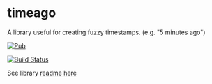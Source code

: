 # timeago

A library useful for creating fuzzy timestamps. (e.g. "5 minutes ago")

[![Pub](https://img.shields.io/pub/v/timeago.svg?style=flat-square)](https://pub.dartlang.org/packages/timeago)

[![Build Status](https://travis-ci.org/andresaraujo/timeago.dart.svg?branch=master)](https://travis-ci.org/andresaraujo/timeago.dart)

See library [readme here](timeago/readme.md)
